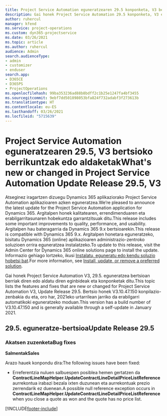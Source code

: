 ```yaml
---
title: Project Service Automation eguneratzearen 29.5 konponketa, V3 bertsioko berrikuntzak edo aldaketak
description: Gai honek Project Service Automation 29.5 konponketa, V3 eguneratzea bertsioan berrian eskuragarri dauden eginbideak eta konponketak ditu.
author: ruhercul
manager: kfend
ms.service: project-operations
ms.custom: dyn365-projectservice
ms.date: 03/26/2021
ms.topic: article
ms.author: ruhercul
audience: Admin
search.audienceType:
- admin
- customizer
- enduser
search.app:
- D365CE
- D365PS
- ProjectOperations
ms.openlocfilehash: 99ba353236ad88b8bdff2c1b25e1247fa4bf3455
ms.sourcegitcommit: 9ebf7dd501898053bfa824f732adabf3f273613b
ms.translationtype: HT
ms.contentlocale: eu-ES
ms.lasthandoff: 03/26/2021
ms.locfileid: "5715639"
---
```

# <a name="whats-new-or-changed-in-project-service-automation-update-release-295-v3"></a><span data-ttu-id="d7996-103">Project Service Automation eguneratzearen 29.5, V3 bertsioko berrikuntzak edo aldaketak</span><span class="sxs-lookup"><span data-stu-id="d7996-103">What's new or changed in Project Service Automation Update Release 29.5, V3</span></span>

<span data-ttu-id="d7996-104">Atseginez iragartzen dizuegu Dynamics 365 aplikaziorako Project Service Automation aplikazioaren azken eguneratzea.</span><span class="sxs-lookup"><span data-stu-id="d7996-104">We’re pleased to announce the latest update for the Project Service Automation application for Dynamics 365.</span></span> <span data-ttu-id="d7996-105">Argitalpen honek kalitatearen, errendimenduaren eta erabilgarritasunaren hobekuntza garrantzitsuak ditu.</span><span class="sxs-lookup"><span data-stu-id="d7996-105">This release includes some important improvements to quality, performance, and usability.</span></span> <span data-ttu-id="d7996-106">Argitalpen hau bateragarria da Dynamics 365 9.x bertsioarekin.</span><span class="sxs-lookup"><span data-stu-id="d7996-106">This release is compatible with Dynamics 365 9.x.</span></span> <span data-ttu-id="d7996-107">Argitalpen honetara eguneratzeko, bisitatu Dynamics 365 (online) aplikazioaren administrazio-zentroko soluzioen orrira eguneratzea instalatzeko.</span><span class="sxs-lookup"><span data-stu-id="d7996-107">To update to this release, visit the Admin Center for Dynamics 365 online solutions page to install the update.</span></span> <span data-ttu-id="d7996-108">Informazio gehiago lortzeko, ikusi [Instalatu, eguneratu edo kendu soluzio hobetsi bat](https://docs.microsoft.com/power-platform/admin/install-remove-preferred-solution).</span><span class="sxs-lookup"><span data-stu-id="d7996-108">For more information, see [Install, update, or remove a preferred solution](https://docs.microsoft.com/power-platform/admin/install-remove-preferred-solution).</span></span>

<span data-ttu-id="d7996-109">Gai honek Project Service Automation V3, 29.5. eguneratzea bertsioan berriak diren edo aldatu diren eginbideak eta konponketak ditu.</span><span class="sxs-lookup"><span data-stu-id="d7996-109">This topic lists the features and fixes that are new or changed for Project Service Automation V3, Update Release 29.5.</span></span> <span data-ttu-id="d7996-110">Bertsio honek V3.10.47.150 konpilazio-zenbakia du eta, oro har, 2021eko urtarrilean jarriko da erabilgarri automatikoki eguneratzeko moduan.</span><span class="sxs-lookup"><span data-stu-id="d7996-110">This version has a build number of V3.10.47.150 and is generally available through a self-update in January 2021.</span></span>

## <a name="update-release-295"></a><span data-ttu-id="d7996-111">29.5. eguneratze-bertsioa</span><span class="sxs-lookup"><span data-stu-id="d7996-111">Update Release 29.5</span></span>

### <a name="bug-fixes"></a><span data-ttu-id="d7996-112">Akatsen zuzenketa</span><span class="sxs-lookup"><span data-stu-id="d7996-112">Bug fixes</span></span>


<span data-ttu-id="d7996-113">**Salmentak**</span><span class="sxs-lookup"><span data-stu-id="d7996-113">**Sales**</span></span>

<span data-ttu-id="d7996-114">Arazo hauek konpondu dira:</span><span class="sxs-lookup"><span data-stu-id="d7996-114">The following issues have been fixed:</span></span>

- <span data-ttu-id="d7996-115">Erreferentzia nuluen salbuespen posiblea hemen gertatzen da **ContractLineMapHelper.UpdateContractLineDetailPriceListReference** aurrekontua irabazi bezala ixten duzunean eta aurrekontuak prezio zerrendarik ez duenean.</span><span class="sxs-lookup"><span data-stu-id="d7996-115">A possible null reference exception occurs in **ContractLineMapHelper.UpdateContractLineDetailPriceListReference** when you close a quote as won and the quote has no price list.</span></span>


[!INCLUDE[footer-include](../includes/footer-banner.md)]
